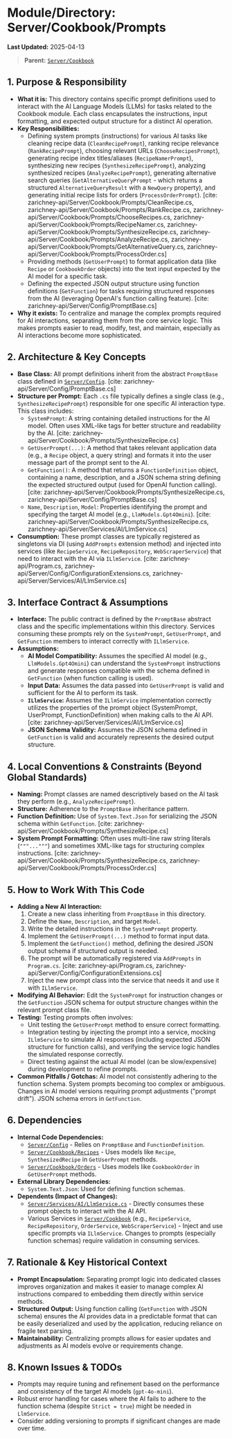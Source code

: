 # Module/Directory: Server/Cookbook/Prompts

**Last Updated:** 2025-04-13

> **Parent:** [`Server/Cookbook`](../README.md)

## 1. Purpose & Responsibility

* **What it is:** This directory contains specific prompt definitions used to interact with the AI Language Models (LLMs) for tasks related to the Cookbook module. Each class encapsulates the instructions, input formatting, and expected output structure for a distinct AI operation.
* **Key Responsibilities:**
    * Defining system prompts (instructions) for various AI tasks like cleaning recipe data (`CleanRecipePrompt`), ranking recipe relevance (`RankRecipePrompt`), choosing relevant URLs (`ChooseRecipesPrompt`), generating recipe index titles/aliases (`RecipeNamerPrompt`), synthesizing new recipes (`SynthesizeRecipePrompt`), analyzing synthesized recipes (`AnalyzeRecipePrompt`), generating alternative search queries (`GetAlternativeQueryPrompt` - which returns a structured `AlternativeQueryResult` with a `NewQuery` property), and generating initial recipe lists for orders (`ProcessOrderPrompt`). [cite: zarichney-api/Server/Cookbook/Prompts/CleanRecipe.cs, zarichney-api/Server/Cookbook/Prompts/RankRecipe.cs, zarichney-api/Server/Cookbook/Prompts/ChooseRecipes.cs, zarichney-api/Server/Cookbook/Prompts/RecipeNamer.cs, zarichney-api/Server/Cookbook/Prompts/SynthesizeRecipe.cs, zarichney-api/Server/Cookbook/Prompts/AnalyzeRecipe.cs, zarichney-api/Server/Cookbook/Prompts/GetAlternativeQuery.cs, zarichney-api/Server/Cookbook/Prompts/ProcessOrder.cs]
    * Providing methods (`GetUserPrompt`) to format application data (like `Recipe` or `CookbookOrder` objects) into the text input expected by the AI model for a specific task.
    * Defining the expected JSON output structure using function definitions (`GetFunction`) for tasks requiring structured responses from the AI (leveraging OpenAI's function calling feature). [cite: zarichney-api/Server/Config/PromptBase.cs]
* **Why it exists:** To centralize and manage the complex prompts required for AI interactions, separating them from the core service logic. This makes prompts easier to read, modify, test, and maintain, especially as AI interactions become more sophisticated.

## 2. Architecture & Key Concepts

* **Base Class:** All prompt definitions inherit from the abstract `PromptBase` class defined in [`Server/Config`](../../Config/README.md). [cite: zarichney-api/Server/Config/PromptBase.cs]
* **Structure per Prompt:** Each `.cs` file typically defines a single class (e.g., `SynthesizeRecipePrompt`) responsible for one specific AI interaction type. This class includes:
    * `SystemPrompt`: A string containing detailed instructions for the AI model. Often uses XML-like tags for better structure and readability by the AI. [cite: zarichney-api/Server/Cookbook/Prompts/SynthesizeRecipe.cs]
    * `GetUserPrompt(...)`: A method that takes relevant application data (e.g., a `Recipe` object, a query string) and formats it into the user message part of the prompt sent to the AI.
    * `GetFunction()`: A method that returns a `FunctionDefinition` object, containing a name, description, and a JSON schema string defining the expected structured output (used for OpenAI function calling). [cite: zarichney-api/Server/Cookbook/Prompts/SynthesizeRecipe.cs, zarichney-api/Server/Config/PromptBase.cs]
    * `Name`, `Description`, `Model`: Properties identifying the prompt and specifying the target AI model (e.g., `LlmModels.Gpt4Omini`). [cite: zarichney-api/Server/Cookbook/Prompts/SynthesizeRecipe.cs, zarichney-api/Server/Services/AI/LlmService.cs]
* **Consumption:** These prompt classes are typically registered as singletons via DI (using `AddPrompts` extension method) and injected into services (like `RecipeService`, `RecipeRepository`, `WebScraperService`) that need to interact with the AI via `ILlmService`. [cite: zarichney-api/Program.cs, zarichney-api/Server/Config/ConfigurationExtensions.cs, zarichney-api/Server/Services/AI/LlmService.cs]

## 3. Interface Contract & Assumptions

* **Interface:** The public contract is defined by the `PromptBase` abstract class and the specific implementations within this directory. Services consuming these prompts rely on the `SystemPrompt`, `GetUserPrompt`, and `GetFunction` members to interact correctly with `ILlmService`.
* **Assumptions:**
    * **AI Model Compatibility:** Assumes the specified AI model (e.g., `LlmModels.Gpt4Omini`) can understand the `SystemPrompt` instructions and generate responses compatible with the schema defined in `GetFunction` (when function calling is used).
    * **Input Data:** Assumes the data passed into `GetUserPrompt` is valid and sufficient for the AI to perform its task.
    * **`ILlmService`:** Assumes the `ILlmService` implementation correctly utilizes the properties of the prompt object (SystemPrompt, UserPrompt, FunctionDefinition) when making calls to the AI API. [cite: zarichney-api/Server/Services/AI/LlmService.cs]
    * **JSON Schema Validity:** Assumes the JSON schema defined in `GetFunction` is valid and accurately represents the desired output structure.

## 4. Local Conventions & Constraints (Beyond Global Standards)

* **Naming:** Prompt classes are named descriptively based on the AI task they perform (e.g., `AnalyzeRecipePrompt`).
* **Structure:** Adherence to the `PromptBase` inheritance pattern.
* **Function Definition:** Use of `System.Text.Json` for serializing the JSON schema within `GetFunction`. [cite: zarichney-api/Server/Cookbook/Prompts/SynthesizeRecipe.cs]
* **System Prompt Formatting:** Often uses multi-line raw string literals (`"""..."""`) and sometimes XML-like tags for structuring complex instructions. [cite: zarichney-api/Server/Cookbook/Prompts/SynthesizeRecipe.cs, zarichney-api/Server/Cookbook/Prompts/ProcessOrder.cs]

## 5. How to Work With This Code

* **Adding a New AI Interaction:**
    1. Create a new class inheriting from `PromptBase` in this directory.
    2. Define the `Name`, `Description`, and target `Model`.
    3. Write the detailed instructions in the `SystemPrompt` property.
    4. Implement the `GetUserPrompt(...)` method to format input data.
    5. Implement the `GetFunction()` method, defining the desired JSON output schema if structured output is needed.
    6. The prompt will be automatically registered via `AddPrompts` in `Program.cs`. [cite: zarichney-api/Program.cs, zarichney-api/Server/Config/ConfigurationExtensions.cs]
    7. Inject the new prompt class into the service that needs it and use it with `ILlmService`.
* **Modifying AI Behavior:** Edit the `SystemPrompt` for instruction changes or the `GetFunction` JSON schema for output structure changes within the relevant prompt class file.
* **Testing:** Testing prompts often involves:
    * Unit testing the `GetUserPrompt` method to ensure correct formatting.
    * Integration testing by injecting the prompt into a service, mocking `ILlmService` to simulate AI responses (including expected JSON structure for function calls), and verifying the service logic handles the simulated response correctly.
    * Direct testing against the actual AI model (can be slow/expensive) during development to refine prompts.
* **Common Pitfalls / Gotchas:** AI model not consistently adhering to the function schema. System prompts becoming too complex or ambiguous. Changes in AI model versions requiring prompt adjustments ("prompt drift"). JSON schema errors in `GetFunction`.

## 6. Dependencies

* **Internal Code Dependencies:**
    * [`Server/Config`](../../Config/README.md) - Relies on `PromptBase` and `FunctionDefinition`.
    * [`Server/Cookbook/Recipes`](../Recipes/README.md) - Uses models like `Recipe`, `SynthesizedRecipe` in `GetUserPrompt` methods.
    * [`Server/Cookbook/Orders`](../Orders/README.md) - Uses models like `CookbookOrder` in `GetUserPrompt` methods.
* **External Library Dependencies:**
    * `System.Text.Json`: Used for defining function schemas.
* **Dependents (Impact of Changes):**
    * [`Server/Services/AI/LlmService.cs`](../../Services/AI/README.md) - Directly consumes these prompt objects to interact with the AI API.
    * Various Services in [`Server/Cookbook`](../README.md) (e.g., `RecipeService`, `RecipeRepository`, `OrderService`, `WebScraperService`) - Inject and use specific prompts via `ILlmService`. Changes to prompts (especially function schemas) require validation in consuming services.

## 7. Rationale & Key Historical Context

* **Prompt Encapsulation:** Separating prompt logic into dedicated classes improves organization and makes it easier to manage complex AI instructions compared to embedding them directly within service methods.
* **Structured Output:** Using function calling (`GetFunction` with JSON schema) ensures the AI provides data in a predictable format that can be easily deserialized and used by the application, reducing reliance on fragile text parsing.
* **Maintainability:** Centralizing prompts allows for easier updates and adjustments as AI models evolve or requirements change.

## 8. Known Issues & TODOs

* Prompts may require tuning and refinement based on the performance and consistency of the target AI models (`gpt-4o-mini`).
* Robust error handling for cases where the AI fails to adhere to the function schema (despite `Strict = true`) might be needed in `LlmService`.
* Consider adding versioning to prompts if significant changes are made over time.